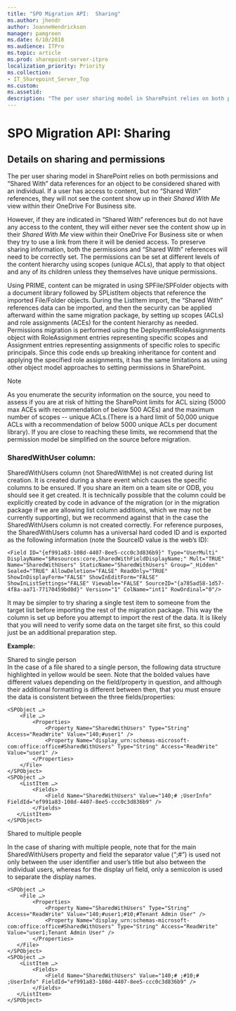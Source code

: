 ```yaml
---
title: "SPO Migration API:  Sharing"
ms.author: jhendr
author: JoanneHendrickson
manager: pamgreen
ms.date: 6/10/2018
ms.audience: ITPro
ms.topic: article
ms.prod: sharepoint-server-itpro
localization_priority: Priority
ms.collection: 
- IT_Sharepoint_Server_Top
ms.custom: 
ms.assetid: 
description: "The per user sharing model in SharePoint relies on both permissions and Shared With data references for an object to be considered shared with an individual."
--- 
```


# SPO Migration API:  Sharing

## Details on sharing and permissions
 
The per user sharing model in SharePoint relies on both permissions and “Shared With” data references for an object to be considered shared with an individual. If a user has access to content, but no “Shared With” references, they will not see the content show up in their *Shared With Me* view within their OneDrive For Business site.

However, if they are indicated in “Shared With” references but do not have any access to the content, they will either never see the content show up in their *Shared With Me* view within their OneDrive For Business site or when they try to use a link from there it will be denied access. To preserve sharing information, both the permissions and “Shared With” references will need to be correctly set. The permissions can be set at different levels of the content hierarchy using scopes (unique ACLs), that apply to that object and any of its children unless they themselves have unique permissions.
 
Using PRIME, content can be migrated in using SPFile/SPFolder objects with a document library followed by SPListItem objects that reference the imported File/Folder objects. During the ListItem import, the “Shared With” references data can be imported, and then the security can be applied afterward within the same migration package, by setting up scopes (ACLs) and role assignments (ACEs) for the content hierarchy as needed. Permissions migration is performed using the DeploymentRoleAssignments object with RoleAssignment entries representing specific scopes and Assignment entries representing assignments of specific roles to specific principals. Since this code ends up breaking inheritance for content and applying the specified role assignments, it has the same limitations as using other object model approaches to setting permissions in SharePoint.
 
> [!NOTE]
>  As you enumerate the security information on the source, you need to assess if you are at risk of hitting the SharePoint limits for ACL sizing (5000 max ACEs with recommendation of below 500 ACEs) and the maximum number of scopes -- unique ACLs.(There is a hard limit of 50,000 unique ACLs with a recommendation of below 5000 unique ACLs per document library). If you are close to reaching these limits, we recommend that the permission model be simplified on the source before migration.
 
### SharedWithUser column: 
 
SharedWithUsers column (not SharedWithMe) is not created during list creation. It is created during a share event which causes the specific columns to be ensured. If you share an item on a team site or ODB, you should see it get created. It is technically possible that the column could be explicitly created by code in advance of the migration (or in the migration package if we are allowing list column additions, which we may not be currently supporting), but we recommend against that in the case the SharedWithUsers column is not created correctly. For reference purposes, the SharedWithUsers column has a universal hard coded ID and is exported as the following information (note the SourceID value is the web’s ID):

```
<Field ID="{ef991a83-108d-4407-8ee5-ccc0c3d836b9}" Type="UserMulti" DisplayName="$Resources:core,SharedWithFieldDisplayName;" Mult="TRUE" Name="SharedWithUsers" StaticName="SharedWithUsers" Group="_Hidden" Sealed="TRUE" AllowDeletion="FALSE" ReadOnly="TRUE" ShowInDisplayForm="FALSE" ShowInEditForm="FALSE" ShowInListSettings="FALSE" Viewable="FALSE" SourceID="{a785ad58-1d57-4f8a-aa71-77170459bd0d}" Version="1" ColName="int1" RowOrdinal="0"/>
```
 It may be simpler to try sharing a single test item to someone from the target list before importing the rest of the migration package.  This way the column is set up before you attempt to import the rest of the data. It is likely that you will need to verify some data on the target site first, so this could just be an additional preparation step.

**Example:** 
 
Shared to single person<br>
In the case of a file shared to a single person, the following data structure highlighted in yellow would be seen. Note that the bolded values have different values depending on the field/property in question, and although their additional formatting is different between then, that you must ensure the data is consistent between the three fields/properties:

```
<SPObject …>
    <File …>
        <Properties>
            <Property Name="SharedWithUsers" Type="String" Access="ReadWrite" Value="140;#user1" />
            <Property Name="display_urn:schemas-microsoft-com:office:office#SharedWithUsers" Type="String" Access="ReadWrite" Value="user1" />
        </Properties>
    </File>
</SPObject>
<SPObject …>
    <ListItem …>
        <Fields>
            <Field Name="SharedWithUsers" Value="140;# ;UserInfo" FieldId="ef991a83-108d-4407-8ee5-ccc0c3d836b9" />
        </Fields>
   </ListItem>
</SPObject>
```

Shared to multiple people<br>

In the case of sharing with multiple people, note that for the main SharedWithUsers property and field the separator value (“;#”) is used not only between the user identifier and user’s title but also between the individual users, whereas for the display url field, only a semicolon is used to separate the display names.
```
<SPObject …>
    <File …>
        <Properties>
            <Property Name="SharedWithUsers" Type="String" Access="ReadWrite" Value="140;#user1;#10;#Tenant Admin User" />
            <Property Name="display_urn:schemas-microsoft-com:office:office#SharedWithUsers" Type="String" Access="ReadWrite" Value="user1;Tenant Admin User" />
        </Properties>
   </File>
</SPObject>
<SPObject …>
    <ListItem …>
        <Fields>
            <Field Name="SharedWithUsers" Value="140;# ;#10;# ;UserInfo" FieldId="ef991a83-108d-4407-8ee5-ccc0c3d836b9" />
        </Fields>
   </ListItem>
</SPObject>
```